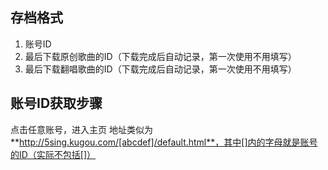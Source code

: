 ## 存档格式
1. 账号ID
2. 最后下载原创歌曲的ID（下载完成后自动记录，第一次使用不用填写）
3. 最后下载翻唱歌曲的ID（下载完成后自动记录，第一次使用不用填写）

## 账号ID获取步骤
点击任意账号，进入主页
地址类似为**http://5sing.kugou.com/[abcdef]/default.html**，其中[]内的字母就是账号的ID（实际不包括[]）
